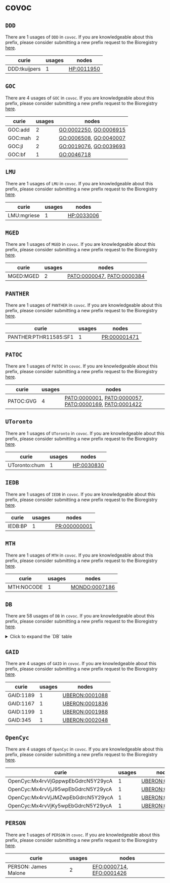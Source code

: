# covoc

## `DDD`

There are 1 usages of `DDD` in `covoc`.
If you are knowledgeable about this prefix, please consider submitting a new prefix
request to the Bioregistry [here](https://github.com/biopragmatics/bioregistry/issues/new?assignees=cthoyt&labels=New%2CPrefix&template=new-prefix.yml&title=%5BResource%5D%3A%20DDD).

| curie         |   usages | nodes                                                   |
|---------------|----------|---------------------------------------------------------|
| DDD:tkuijpers |        1 | [HP:0011950](http://purl.obolibrary.org/obo/HP_0011950) |

## `GOC`

There are 4 usages of `GOC` in `covoc`.
If you are knowledgeable about this prefix, please consider submitting a new prefix
request to the Bioregistry [here](https://github.com/biopragmatics/bioregistry/issues/new?assignees=cthoyt&labels=New%2CPrefix&template=new-prefix.yml&title=%5BResource%5D%3A%20GOC).

| curie   |   usages | nodes                                                                                                            |
|---------|----------|------------------------------------------------------------------------------------------------------------------|
| GOC:add |        2 | [GO:0002250](http://purl.obolibrary.org/obo/GO_0002250), [GO:0006915](http://purl.obolibrary.org/obo/GO_0006915) |
| GOC:mah |        2 | [GO:0006508](http://purl.obolibrary.org/obo/GO_0006508), [GO:0040007](http://purl.obolibrary.org/obo/GO_0040007) |
| GOC:jl  |        2 | [GO:0019076](http://purl.obolibrary.org/obo/GO_0019076), [GO:0039693](http://purl.obolibrary.org/obo/GO_0039693) |
| GOC:bf  |        1 | [GO:0046718](http://purl.obolibrary.org/obo/GO_0046718)                                                          |

## `LMU`

There are 1 usages of `LMU` in `covoc`.
If you are knowledgeable about this prefix, please consider submitting a new prefix
request to the Bioregistry [here](https://github.com/biopragmatics/bioregistry/issues/new?assignees=cthoyt&labels=New%2CPrefix&template=new-prefix.yml&title=%5BResource%5D%3A%20LMU).

| curie       |   usages | nodes                                                   |
|-------------|----------|---------------------------------------------------------|
| LMU:mgriese |        1 | [HP:0033006](http://purl.obolibrary.org/obo/HP_0033006) |

## `MGED`

There are 1 usages of `MGED` in `covoc`.
If you are knowledgeable about this prefix, please consider submitting a new prefix
request to the Bioregistry [here](https://github.com/biopragmatics/bioregistry/issues/new?assignees=cthoyt&labels=New%2CPrefix&template=new-prefix.yml&title=%5BResource%5D%3A%20MGED).

| curie     |   usages | nodes                                                                                                                    |
|-----------|----------|--------------------------------------------------------------------------------------------------------------------------|
| MGED:MGED |        2 | [PATO:0000047](http://purl.obolibrary.org/obo/PATO_0000047), [PATO:0000384](http://purl.obolibrary.org/obo/PATO_0000384) |

## `PANTHER`

There are 1 usages of `PANTHER` in `covoc`.
If you are knowledgeable about this prefix, please consider submitting a new prefix
request to the Bioregistry [here](https://github.com/biopragmatics/bioregistry/issues/new?assignees=cthoyt&labels=New%2CPrefix&template=new-prefix.yml&title=%5BResource%5D%3A%20PANTHER).

| curie                 |   usages | nodes                                                       |
|-----------------------|----------|-------------------------------------------------------------|
| PANTHER:PTHR11585:SF1 |        1 | [PR:000001471](http://purl.obolibrary.org/obo/PR_000001471) |

## `PATOC`

There are 1 usages of `PATOC` in `covoc`.
If you are knowledgeable about this prefix, please consider submitting a new prefix
request to the Bioregistry [here](https://github.com/biopragmatics/bioregistry/issues/new?assignees=cthoyt&labels=New%2CPrefix&template=new-prefix.yml&title=%5BResource%5D%3A%20PATOC).

| curie     |   usages | nodes                                                                                                                                                                                                                                              |
|-----------|----------|----------------------------------------------------------------------------------------------------------------------------------------------------------------------------------------------------------------------------------------------------|
| PATOC:GVG |        4 | [PATO:0000001](http://purl.obolibrary.org/obo/PATO_0000001), [PATO:0000057](http://purl.obolibrary.org/obo/PATO_0000057), [PATO:0000169](http://purl.obolibrary.org/obo/PATO_0000169), [PATO:0001422](http://purl.obolibrary.org/obo/PATO_0001422) |

## `UToronto`

There are 1 usages of `UToronto` in `covoc`.
If you are knowledgeable about this prefix, please consider submitting a new prefix
request to the Bioregistry [here](https://github.com/biopragmatics/bioregistry/issues/new?assignees=cthoyt&labels=New%2CPrefix&template=new-prefix.yml&title=%5BResource%5D%3A%20UToronto).

| curie         |   usages | nodes                                                   |
|---------------|----------|---------------------------------------------------------|
| UToronto:chum |        1 | [HP:0030830](http://purl.obolibrary.org/obo/HP_0030830) |

## `IEDB`

There are 1 usages of `IEDB` in `covoc`.
If you are knowledgeable about this prefix, please consider submitting a new prefix
request to the Bioregistry [here](https://github.com/biopragmatics/bioregistry/issues/new?assignees=cthoyt&labels=New%2CPrefix&template=new-prefix.yml&title=%5BResource%5D%3A%20IEDB).

| curie   |   usages | nodes                                                       |
|---------|----------|-------------------------------------------------------------|
| IEDB:BP |        1 | [PR:000000001](http://purl.obolibrary.org/obo/PR_000000001) |

## `MTH`

There are 1 usages of `MTH` in `covoc`.
If you are knowledgeable about this prefix, please consider submitting a new prefix
request to the Bioregistry [here](https://github.com/biopragmatics/bioregistry/issues/new?assignees=cthoyt&labels=New%2CPrefix&template=new-prefix.yml&title=%5BResource%5D%3A%20MTH).

| curie      |   usages | nodes                                                         |
|------------|----------|---------------------------------------------------------------|
| MTH:NOCODE |        1 | [MONDO:0007186](http://purl.obolibrary.org/obo/MONDO_0007186) |

## `DB`

There are 58 usages of `DB` in `covoc`.
If you are knowledgeable about this prefix, please consider submitting a new prefix
request to the Bioregistry [here](https://github.com/biopragmatics/bioregistry/issues/new?assignees=cthoyt&labels=New%2CPrefix&template=new-prefix.yml&title=%5BResource%5D%3A%20DB).

<details>
<summary>Click to expand the `DB` table</summary>

| curie    |   usages | nodes                                                                                                                                                                                                                                                |
|----------|----------|------------------------------------------------------------------------------------------------------------------------------------------------------------------------------------------------------------------------------------------------------|
| DB:01611 |        4 | [CHEBI:5801](http://purl.obolibrary.org/obo/CHEBI_5801), [COVOC:0040009](http://purl.obolibrary.org/obo/COVOC_0040009), [COVOC:0040013](http://purl.obolibrary.org/obo/COVOC_0040013), [COVOC:0040023](http://purl.obolibrary.org/obo/COVOC_0040023) |
| DB:14761 |        3 | [CHEBI:145994](http://purl.obolibrary.org/obo/CHEBI_145994), [COVOC:0040004](http://purl.obolibrary.org/obo/COVOC_0040004), [COVOC:0040005](http://purl.obolibrary.org/obo/COVOC_0040005)                                                            |
| DB:01601 |        3 | [CHEBI:31781](http://purl.obolibrary.org/obo/CHEBI_31781), [COVOC:0040006](http://purl.obolibrary.org/obo/COVOC_0040006), [COVOC:0040010](http://purl.obolibrary.org/obo/COVOC_0040010)                                                              |
| DB:11842 |        3 | [CHEBI:48432](http://purl.obolibrary.org/obo/CHEBI_48432), [COVOC:0040002](http://purl.obolibrary.org/obo/COVOC_0040002), [COVOC:0040019](http://purl.obolibrary.org/obo/COVOC_0040019)                                                              |
| DB:06273 |        3 | [COVOC:0030029](http://purl.obolibrary.org/obo/COVOC_0030029), [COVOC:0040008](http://purl.obolibrary.org/obo/COVOC_0040008), [COVOC:0040018](http://purl.obolibrary.org/obo/COVOC_0040018)                                                          |
| DB:12466 |        2 | [CHEBI:134722](http://purl.obolibrary.org/obo/CHEBI_134722), [COVOC:0040011](http://purl.obolibrary.org/obo/COVOC_0040011)                                                                                                                           |
| DB:00203 |        2 | [CHEBI:9139](http://purl.obolibrary.org/obo/CHEBI_9139), [COVOC:0040007](http://purl.obolibrary.org/obo/COVOC_0040007)                                                                                                                               |
| DB:01257 |        2 | [COVOC:0030014](http://purl.obolibrary.org/obo/COVOC_0030014), [COVOC:0040003](http://purl.obolibrary.org/obo/COVOC_0040003)                                                                                                                         |
| DB:00959 |        2 | [COVOC:0030021](http://purl.obolibrary.org/obo/COVOC_0030021), [COVOC:0040001](http://purl.obolibrary.org/obo/COVOC_0040001)                                                                                                                         |
| DB:11767 |        2 | [COVOC:0030027](http://purl.obolibrary.org/obo/COVOC_0030027), [COVOC:0040012](http://purl.obolibrary.org/obo/COVOC_0040012)                                                                                                                         |
| DB:13609 |        1 | [CHEBI:134730](http://purl.obolibrary.org/obo/CHEBI_134730)                                                                                                                                                                                          |
| DB:11638 |        1 | [CHEBI:135921](http://purl.obolibrary.org/obo/CHEBI_135921)                                                                                                                                                                                          |
| DB:11091 |        1 | [CHEBI:16240](http://purl.obolibrary.org/obo/CHEBI_16240)                                                                                                                                                                                            |
| DB:06151 |        1 | [CHEBI:22198](http://purl.obolibrary.org/obo/CHEBI_22198)                                                                                                                                                                                            |
| DB:00207 |        1 | [CHEBI:2955](http://purl.obolibrary.org/obo/CHEBI_2955)                                                                                                                                                                                              |
| DB:09019 |        1 | [CHEBI:31303](http://purl.obolibrary.org/obo/CHEBI_31303)                                                                                                                                                                                            |
| DB:11742 |        1 | [CHEBI:31528](http://purl.obolibrary.org/obo/CHEBI_31528)                                                                                                                                                                                            |
| DB:04951 |        1 | [CHEBI:32016](http://purl.obolibrary.org/obo/CHEBI_32016)                                                                                                                                                                                            |
| DB:00608 |        1 | [CHEBI:3638](http://purl.obolibrary.org/obo/CHEBI_3638)                                                                                                                                                                                              |
| DB:01264 |        1 | [CHEBI:367163](http://purl.obolibrary.org/obo/CHEBI_367163)                                                                                                                                                                                          |
| DB:01211 |        1 | [CHEBI:3732](http://purl.obolibrary.org/obo/CHEBI_3732)                                                                                                                                                                                              |
| DB:01072 |        1 | [CHEBI:37924](http://purl.obolibrary.org/obo/CHEBI_37924)                                                                                                                                                                                            |
| DB:01098 |        1 | [CHEBI:38545](http://purl.obolibrary.org/obo/CHEBI_38545)                                                                                                                                                                                            |
| DB:00701 |        1 | [CHEBI:40050](http://purl.obolibrary.org/obo/CHEBI_40050)                                                                                                                                                                                            |
| DB:00694 |        1 | [CHEBI:41977](http://purl.obolibrary.org/obo/CHEBI_41977)                                                                                                                                                                                            |
| DB:00224 |        1 | [CHEBI:44032](http://purl.obolibrary.org/obo/CHEBI_44032)                                                                                                                                                                                            |
| DB:00503 |        1 | [CHEBI:45409](http://purl.obolibrary.org/obo/CHEBI_45409)                                                                                                                                                                                            |
| DB:00975 |        1 | [CHEBI:4653](http://purl.obolibrary.org/obo/CHEBI_4653)                                                                                                                                                                                              |
| DB:00671 |        1 | [CHEBI:472657](http://purl.obolibrary.org/obo/CHEBI_472657)                                                                                                                                                                                          |
| DB:00199 |        1 | [CHEBI:48923](http://purl.obolibrary.org/obo/CHEBI_48923)                                                                                                                                                                                            |
| DB:01204 |        1 | [CHEBI:50729](http://purl.obolibrary.org/obo/CHEBI_50729)                                                                                                                                                                                            |
| DB:01117 |        1 | [CHEBI:575568](http://purl.obolibrary.org/obo/CHEBI_575568)                                                                                                                                                                                          |
| DB:01066 |        1 | [CHEBI:59343](http://purl.obolibrary.org/obo/CHEBI_59343)                                                                                                                                                                                            |
| DB:00602 |        1 | [CHEBI:6078](http://purl.obolibrary.org/obo/CHEBI_6078)                                                                                                                                                                                              |
| DB:04817 |        1 | [CHEBI:62088](http://purl.obolibrary.org/obo/CHEBI_62088)                                                                                                                                                                                            |
| DB:08868 |        1 | [CHEBI:63115](http://purl.obolibrary.org/obo/CHEBI_63115)                                                                                                                                                                                            |
| DB:00811 |        1 | [CHEBI:63580](http://purl.obolibrary.org/obo/CHEBI_63580)                                                                                                                                                                                            |
| DB:01232 |        1 | [CHEBI:63621](http://purl.obolibrary.org/obo/CHEBI_63621)                                                                                                                                                                                            |
| DB:00932 |        1 | [CHEBI:63628](http://purl.obolibrary.org/obo/CHEBI_63628)                                                                                                                                                                                            |
| DB:01097 |        1 | [CHEBI:6402](http://purl.obolibrary.org/obo/CHEBI_6402)                                                                                                                                                                                              |
| DB:08877 |        1 | [CHEBI:66919](http://purl.obolibrary.org/obo/CHEBI_66919)                                                                                                                                                                                            |
| DB:00691 |        1 | [CHEBI:6960](http://purl.obolibrary.org/obo/CHEBI_6960)                                                                                                                                                                                              |
| DB:04890 |        1 | [CHEBI:71204](http://purl.obolibrary.org/obo/CHEBI_71204)                                                                                                                                                                                            |
| DB:09065 |        1 | [CHEBI:72291](http://purl.obolibrary.org/obo/CHEBI_72291)                                                                                                                                                                                            |
| DB:00220 |        1 | [CHEBI:7496](http://purl.obolibrary.org/obo/CHEBI_7496)                                                                                                                                                                                              |
| DB:01319 |        1 | [CHEBI:82941](http://purl.obolibrary.org/obo/CHEBI_82941)                                                                                                                                                                                            |
| DB:08934 |        1 | [CHEBI:85083](http://purl.obolibrary.org/obo/CHEBI_85083)                                                                                                                                                                                            |
| DB:01041 |        1 | [CHEBI:9513](http://purl.obolibrary.org/obo/CHEBI_9513)                                                                                                                                                                                              |
| DB:00051 |        1 | [COVOC:0030002](http://purl.obolibrary.org/obo/COVOC_0030002)                                                                                                                                                                                        |
| DB:15623 |        1 | [COVOC:0030003](http://purl.obolibrary.org/obo/COVOC_0030003)                                                                                                                                                                                        |
| DB:06260 |        1 | [COVOC:0030004](http://purl.obolibrary.org/obo/COVOC_0030004)                                                                                                                                                                                        |
| DB:13997 |        1 | [COVOC:0030006](http://purl.obolibrary.org/obo/COVOC_0030006)                                                                                                                                                                                        |
| DB:11817 |        1 | [COVOC:0030007](http://purl.obolibrary.org/obo/COVOC_0030007)                                                                                                                                                                                        |
| DB:09275 |        1 | [COVOC:0030008](http://purl.obolibrary.org/obo/COVOC_0030008)                                                                                                                                                                                        |
| DB:11779 |        1 | [COVOC:0030012](http://purl.obolibrary.org/obo/COVOC_0030012)                                                                                                                                                                                        |
| DB:11676 |        1 | [COVOC:0030015](http://purl.obolibrary.org/obo/COVOC_0030015)                                                                                                                                                                                        |
| DB:00069 |        1 | [COVOC:0030017](http://purl.obolibrary.org/obo/COVOC_0030017)                                                                                                                                                                                        |
| DB:06612 |        1 | [COVOC:0030020](http://purl.obolibrary.org/obo/COVOC_0030020)                                                                                                                                                                                        |

</details>

## `GAID`

There are 4 usages of `GAID` in `covoc`.
If you are knowledgeable about this prefix, please consider submitting a new prefix
request to the Bioregistry [here](https://github.com/biopragmatics/bioregistry/issues/new?assignees=cthoyt&labels=New%2CPrefix&template=new-prefix.yml&title=%5BResource%5D%3A%20GAID).

| curie     |   usages | nodes                                                           |
|-----------|----------|-----------------------------------------------------------------|
| GAID:1189 |        1 | [UBERON:0001088](http://purl.obolibrary.org/obo/UBERON_0001088) |
| GAID:1167 |        1 | [UBERON:0001836](http://purl.obolibrary.org/obo/UBERON_0001836) |
| GAID:1199 |        1 | [UBERON:0001988](http://purl.obolibrary.org/obo/UBERON_0001988) |
| GAID:345  |        1 | [UBERON:0002048](http://purl.obolibrary.org/obo/UBERON_0002048) |

## `OpenCyc`

There are 4 usages of `OpenCyc` in `covoc`.
If you are knowledgeable about this prefix, please consider submitting a new prefix
request to the Bioregistry [here](https://github.com/biopragmatics/bioregistry/issues/new?assignees=cthoyt&labels=New%2CPrefix&template=new-prefix.yml&title=%5BResource%5D%3A%20OpenCyc).

| curie                              |   usages | nodes                                                           |
|------------------------------------|----------|-----------------------------------------------------------------|
| OpenCyc:Mx4rvVjGppwpEbGdrcN5Y29ycA |        1 | [UBERON:0001088](http://purl.obolibrary.org/obo/UBERON_0001088) |
| OpenCyc:Mx4rvVjJ95wpEbGdrcN5Y29ycA |        1 | [UBERON:0001836](http://purl.obolibrary.org/obo/UBERON_0001836) |
| OpenCyc:Mx4rvVjJMZwpEbGdrcN5Y29ycA |        1 | [UBERON:0001988](http://purl.obolibrary.org/obo/UBERON_0001988) |
| OpenCyc:Mx4rvVjKy5wpEbGdrcN5Y29ycA |        1 | [UBERON:0002048](http://purl.obolibrary.org/obo/UBERON_0002048) |

## `PERSON`

There are 1 usages of `PERSON` in `covoc`.
If you are knowledgeable about this prefix, please consider submitting a new prefix
request to the Bioregistry [here](https://github.com/biopragmatics/bioregistry/issues/new?assignees=cthoyt&labels=New%2CPrefix&template=new-prefix.yml&title=%5BResource%5D%3A%20PERSON).

| curie                |   usages | nodes                                                                                                    |
|----------------------|----------|----------------------------------------------------------------------------------------------------------|
| PERSON: James Malone |        2 | [EFO:0000714](http://www.ebi.ac.uk/efo/EFO_0000714), [EFO:0001426](http://www.ebi.ac.uk/efo/EFO_0001426) |

